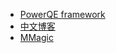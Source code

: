 - [PowerQE framework](https://github.com/ryanxingql/powerqe)
- [中文博客](https://github.com/ryanxingql/blog)
- [MMagic](https://github.com/open-mmlab/mmagic)
